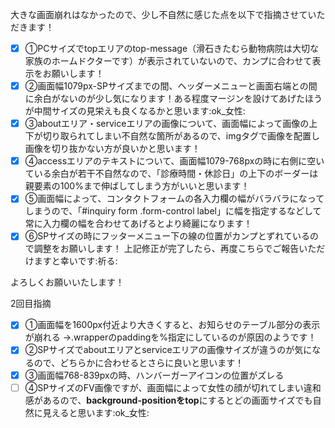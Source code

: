 大きな画面崩れはなかったので、少し不自然に感じた点を以下で指摘させていただきます！
- [x] ①PCサイズでtopエリアのtop-message（滑石きたむら動物病院は大切な家族のホームドクターです）が表示されていないので、カンプに合わせて表示をお願いします！
- [x] ②画面幅1079px-SPサイズまでの間、ヘッダーメニューと画面右端との間に余白がないのが少し気になります！ある程度マージンを設けてあげたほうが中間サイズの見栄えも良くなるかと思います:ok_女性:
- [x] ③aboutエリア・serviceエリアの画像について、画面幅によって画像の上下が切り取られてしまい不自然な箇所があるので、imgタグで画像を配置し画像を切り抜かない方が良いかと思います！
- [x] ④accessエリアのテキストについて、画面幅1079-768pxの時に右側に空いている余白が若干不自然なので、「診療時間・休診日」の上下のボーダーは親要素の100%まで伸ばしてしまう方がいいと思います！
- [x] ⑤画面幅によって、コンタクトフォームの各入力欄の幅がバラバラになってしまうので、「#inquiry form .form-control label」に幅を指定するなどして常に入力欄の幅を合わせてあげるとより綺麗になります！
- [x] ⑥SPサイズの時にフッターメニュー下の線の位置がカンプとずれているので調整をお願いします！
上記修正が完了したら、再度こちらでご報告いただけますと幸いです:祈る:

よろしくお願いいたします！

2回目指摘
- [x] ①画面幅を1600px付近より大きくすると、お知らせのテーブル部分の表示が崩れる
→.wrapperのpaddingを%指定にしているのが原因のようです！
- [x] ②SPサイズでaboutエリアとserviceエリアの画像サイズが違うのが気になるので、どちらかに合わせるとさらに良いと思います！
- [x] ③画面幅768-839pxの時、ハンバーガーアイコンの位置がズレる
- [ ] ④SPサイズのFV画像ですが、画面幅によって女性の顔が切れてしまい違和感があるので、**background-positionをtop**にするとどの画面サイズでも自然に見えると思います:ok_女性: